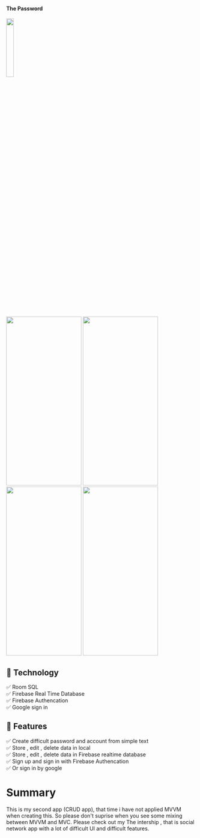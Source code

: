 #### The Password
<a href="https://play.google.com/store/apps/details?id=password1.my&hl=vi">
  <p><img src="https://cdn.rawgit.com/steverichey/google-play-badge-svg/master/img/en_get.svg" width="20%"></p>
</a>
<p float="left">
  <img src="https://play-lh.googleusercontent.com/JoTdlgicoybiXsAM-weqrf0j3oUn5WPaD2-93Kl5B4QgRXWwpuIVrc1cDBCt74yTnrQ=w2880-h1642-rw" width="200" height = "450" />
  <img src="https://play-lh.googleusercontent.com/v29I1O2T7-uo62jyfIFF99XP9PpSxMxCqVUs_7CVbXxc9DWfQabyslxcDxFHw2sYEPY=w2880-h1642-rw" width="200" height = "450" />
  <img src="https://play-lh.googleusercontent.com/OwfwaL5yL0zhNt9T0y02c_b4bp2FyNg4-1wgx6q48LortWn4-4t4cS4-_jpefNIROA=w2880-h1642-rw" width="200" height = "450" />
  <img src="https://play-lh.googleusercontent.com/hci8bPolmhbg9uPbOkwztNfoSV3YNTm7ahTJA-wqXsagLWNILxRgo-06lr473MI5vNs=w2880-h1642-rw" width="200" height = "450" />
</p>

## 🎉 Technology
✅ Room SQL</br>
✅ Firebase Real Time Database</br>
✅ Firebase Authencation</br>
✅ Google sign in</br>

## 🎉 Features
✅ Create difficult password and account from simple text</br>
✅ Store , edit , delete data in local</br>
✅ Store , edit , delete data in Firebase realtime database</br>
✅ Sign up and sign in with Firebase Authencation</br>
✅ Or sign in by google</br>

# Summary
This is my second app (CRUD app), that time i have not applied MVVM when creating this.
So please don't suprise when you see some mixing between MVVM and MVC.
Please check out my The intership , that is social network app with a lot of difficult UI 
and difficult features.


